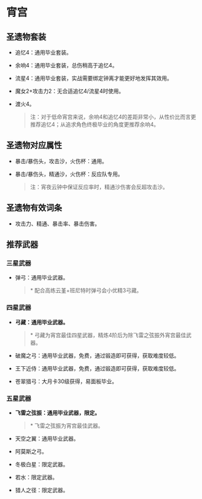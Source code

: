 # 宵宫

## 圣遗物套装  

- 追忆4：通用毕业套装。  

- 余响4：通用毕业套装，总伤稍高于追忆4。  

- 流星4：通用毕业套装，实战需要绑定钟离才能更好地发挥其效用。  

- 魔女2+攻击力2：无合适追忆4/流星4时使用。  

- 渡火4。  

  > 注：对于低命宵宫来说，余响4和追忆4的差距非常小，从性价比而言更推荐追忆4；从追求角色终极毕业的角度更推荐余响4。  

## 圣遗物对应属性  

- 暴击/暴伤头，攻击沙，火伤杯：通用。  

- 暴击/暴伤头，精通沙，火伤杯：反应队专用。  

  > 注：宵夜云钟中保证反应率时，精通沙伤害会反超攻击沙。  

## 圣遗物有效词条  

- 攻击力、精通、暴击率、暴击伤害。  

## 推荐武器  

### 三星武器  

- 弹弓：通用毕业武器。  

  > \* 配合高练云堇+班尼特时弹弓会小优精3弓藏。  

### 四星武器  

- **弓藏：通用毕业武器。**

  > \* 弓藏为宵宫最佳四星武器，精炼4阶后为除飞雷之弦振外宵宫最佳武器。  

- 破魔之弓：通用毕业武器，免费，通过锻造即可获得，获取难度较低。  

- 王下近侍：通用毕业武器，免费，通过锻造即可获得，获取难度较低。  

- 苍翠猎弓：大月卡30级获得，易面板毕业。  

### 五星武器  

- **飞雷之弦振：通用毕业武器，限定。**

  > \* 飞雷之弦振为宵宫最佳武器。  

- 天空之翼：通用毕业武器。  

- 阿莫斯之弓。  

- 冬极白星：限定武器。  

- 若水：限定武器。  

- 猎人之径：限定武器。
